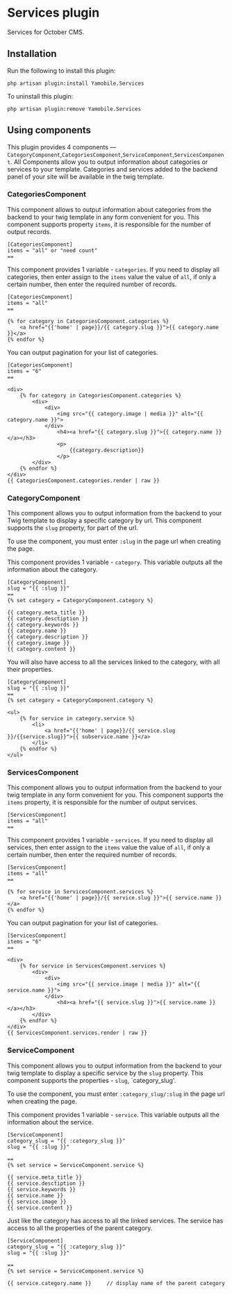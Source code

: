 # Services plugin

Services for October CMS.

## Installation

Run the following to install this plugin:

```
php artisan plugin:install Yamobile.Services
```

To uninstall this plugin:

```
php artisan plugin:remove Yamobile.Services
```

## Using components

This plugin provides 4 components — `CategoryComponent`,`CategoriesComponent`,`ServiceComponent`,`ServicesComponent`.
All Components allow you to output information about categories or services to your template.
Categories and services added to the backend panel of your site will be available in the  twig template.


### CategoriesComponent

This component allows to output information about categories from the backend to your twig template in any form convenient for you.
This component supports property `items`, it is responsible for the number of output records.

```Twig
[CategoriesComponent]
items = "all" or "need count"
==

```

This component provides 1 variable - `categories`. If you need to display all categories, then enter assign to the `items` value the value of `all`, if only a certain number, then enter the required number of records.

```Twig
[CategoriesComponent]
items = "all"
==

{% for category in CategoriesComponent.categories %}
    <a href="{{'home' | page}}/{{ category.slug }}">{{ category.name }}</a>
{% endfor %}

```
You can output pagination for your list of categories.

```
[CategoriesComponent]
items = "6"
==

<div>
    {% for category in CategoriesComponent.categories %}
        <div>
            <div>
                <img src="{{ category.image | media }}" alt="{{ category.name }}">
            </div>
                <h4><a href="{{ category.slug }}">{{ category.name }}</a></h3>
                <p>
                    {{category.description}}
                </p>
        </div>
    {% endfor %}
</div>
{{ CategoriesComponent.categories.render | raw }}
```

### CategoryComponent

This component allows you to output information from the backend to your Twig template to display a specific category by url. This component supports the `slug` property, for part of the url.

To use the component, you must enter `:slug` in the page url when creating the page.

This component provides 1 variable - `category`. This variable outputs all the information about the category.


```Twig
[CategoryComponent]
slug = "{{ :slug }}"
==
{% set category = CategoryComponent.category %}

{{ category.meta_title }}
{{ category.desctiption }}
{{ category.keywords }}
{{ category.name }}
{{ category.description }}
{{ category.image }}
{{ category.content }}

```
You will also have access to all the services linked to the category, with all their properties.

```Twig
[CategoryComponent]
slug = "{{ :slug }}"
==
{% set category = CategoryComponent.category %}

<ul>
    {% for service in category.service %}
        <li>
            <a href="{{'home' | page}}/{{ service.slug }}/{{service.slug}}">{{ subservice.name }}</a>
        </li>
    {% endfor %}
</ul>

```




### ServicesComponent

This component allows you to output information from the backend to your twig template in any form convenient for you. This component supports the `items` property, it is responsible for the number of output services.

```Twig
[ServicesComponent]
items = "all"
==

```

This component provides 1 variable - `services`. If you need to display all services, then enter assign to the `items` value the value of `all`, if only a certain number, then enter the required number of records.

```Twig
[ServicesComponent]
items = "all"
==

{% for service in ServicesComponent.services %}
    <a href="{{'home' | page}}/{{ service.slug }}">{{ service.name }}</a>
{% endfor %}

```


You can output pagination for your list of categories.

```
[ServicesComponent]
items = "6"
==

<div>
    {% for service in ServicesComponent.services %}
        <div>
            <div>
                <img src="{{ service.image | media }}" alt="{{ service.name }}">
            </div>
                <h4><a href="{{ service.slug }}">{{ service.name }}</a></h3>
        </div>
    {% endfor %}
</div>
{{ ServicesComponent.services.render | raw }}
```

### ServiceComponent


This component allows you to output information from the backend to your twig template to display a specific service by the `slug` property. This component supports the properties - `slug`, `category_slug'.

To use the component, you must enter `:category_slug/:slug` in the page url when creating the page.

This component provides 1 variable - `service`. This variable outputs all the information about the service.

```Twig
[ServiceComponent]
category_slug = "{{ :category_slug }}"
slug = "{{ :slug }}"

==
{% set service = ServiceComponent.service %}

{{ service.meta_title }}
{{ service.desctiption }}
{{ service.keywords }}
{{ service.name }}
{{ service.image }}
{{ service.content }}

```
Just like the category has access to all the linked services. The service has access to all the properties of the parent category.

```Twig
[ServiceComponent]
category_slug = "{{ :category_slug }}"
slug = "{{ :slug }}"

==
{% set service = ServiceComponent.service %}

{{ service.category.name }}     // display name of the parent category


```